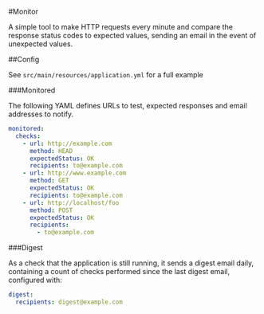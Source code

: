 #Monitor

A simple tool to make HTTP requests every minute and compare the response status codes to expected values, sending an email in the event of unexpected values.

##Config

See `src/main/resources/application.yml` for a full example

###Monitored

The following YAML defines URLs to test, expected responses and email addresses to notify.

```yaml
monitored:
  checks:
    - url: http://example.com
      method: HEAD
      expectedStatus: OK
      recipients: to@example.com
    - url: http://www.example.com
      method: GET
      expectedStatus: OK
      recipients: to@example.com
    - url: http://localhost/foo
      method: POST
      expectedStatus: OK
      recipients:
        - to@example.com
```

###Digest

As a check that the application is still running, it sends a digest email daily, containing a count of checks performed since the last digest email, configured with:

```yaml
digest:
  recipients: digest@example.com
  ```